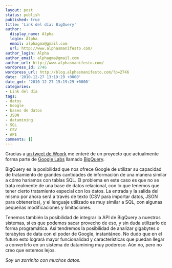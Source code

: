```yaml
---
layout: post
status: publish
published: true
title: 'Link del día: BigQuery'
author:
  display_name: Alpha
  login: Alpha
  email: alphagma@gmail.com
  url: http://www.alphasmanifesto.com/
author_login: Alpha
author_email: alphagma@gmail.com
author_url: http://www.alphasmanifesto.com/
wordpress_id: 2746
wordpress_url: http://blog.alphasmanifesto.com/?p=2746
date: '2010-12-27 13:19:29 +0000'
date_gmt: '2010-12-27 15:19:29 +0000'
categories:
- Link del día
tags:
- datos
- Google
- bases de datos
- JSON
- datamining
- SQL
- CSV
- API
comments: []
---
```


Gracias a [un tweet de Woork](http://twitter.com/Woork/status/12499624166162432) me enteré de un proyecto que actualmente forma parte de [Google Labs](https://code.google.com/labs/) llamado [BigQuery](https://code.google.com/apis/bigquery/).

BigQuery es la posibilidad que nos ofrece Google de utilizar su capacidad de tratamiento de grandes cantidades de información de una manera similar a cómo haríamos con tablas SQL. El problema en este caso es que no se trata realmente de una base de datos relacional, con lo que tenemos que tener cierto tratamiento especial con los datos. La entrada y la salida del mismo por ahora será a través de texto (CSV para importar datos, JSON para obtenerlos), y el lenguaje utilizado es muy similar a SQL, con algunas pequeñas modificaciones y limitaciones.

Tenemos también la posibilidad de integrar la API de BigQuery a nuestros sistemas, si es que podemos sacar provecho de eso, y sin duda utilizarlo de forma programática. Así tendremos la posibilidad de analizar gigabytes o terabytes de data con el poder de Google, instantáneo. No dudo que en el futuro esto logrará mayor funcionalidad y características que puedan llegar a convertirlo en un sistema de datamining muy poderoso. Aún no, pero no creo que estemos lejos.

_Soy un zorrinito con muchos datos._
